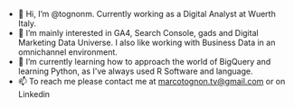 - 👋 Hi, I’m @tognonm. Currently working as a Digital Analyst at Wuerth Italy.
- 👀 I’m mainly interested in GA4, Search Console, gads and Digital Marketing Data Universe. I also like working with Business Data in an omnichannel environment.
- 🌱 I’m currently learning how to approach the world of BigQuery and learning Python, as I've always used R Software and language.
- 📫 To reach me please contact me at marcotognon.tv@gmail.com or on Linkedin

<!---
tognonm/tognonm is a ✨ special ✨ repository because its `README.md` (this file) appears on your GitHub profile.
You can click the Preview link to take a look at your changes.
--->

